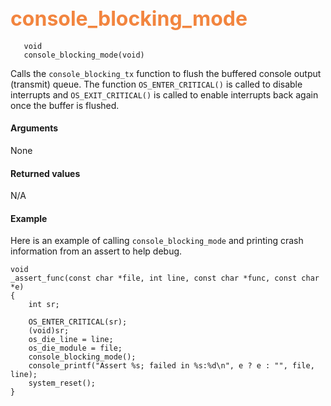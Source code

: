 ## <font color="#F2853F" style="font-size:24pt"> console_blocking_mode </font>

```no-highlight
   void
   console_blocking_mode(void)
```
   Calls the `console_blocking_tx` function to flush the buffered console output (transmit) queue. The function `OS_ENTER_CRITICAL()` is called to disable interrupts and `OS_EXIT_CRITICAL()` is called to enable interrupts back again once the buffer is flushed.

#### Arguments

None


#### Returned values

N/A


#### Example

Here is an example of calling `console_blocking_mode` and printing crash information from an assert to help debug.

```no-highlight
void
_assert_func(const char *file, int line, const char *func, const char *e)
{
    int sr;

    OS_ENTER_CRITICAL(sr);
    (void)sr;
    os_die_line = line;
    os_die_module = file;
    console_blocking_mode();
    console_printf("Assert %s; failed in %s:%d\n", e ? e : "", file, line);
    system_reset();
}
```

